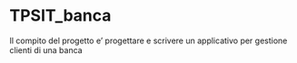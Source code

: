 # TPSIT_banca
Il compito del progetto e’ progettare e scrivere un applicativo per gestione clienti di una banca
